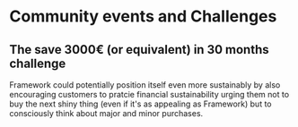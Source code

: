 # Community events and Challenges

## The save 3000€ (or equivalent) in 30 months challenge

Framework could potentially position itself even more sustainably by also encouraging customers to pratcie financial sustainability urging them not to buy the next shiny thing (even if it's as appealing as Framework) but to consciously think about major and minor purchases.
